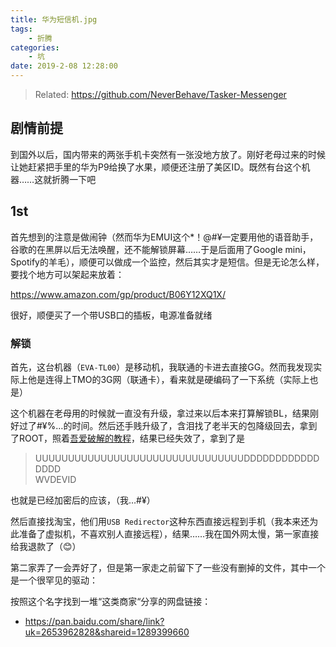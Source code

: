 ```yaml
---
title: 华为短信机.jpg
tags: 
    - 折腾
categories:
    - 坑
date: 2019-2-08 12:28:00
---
```


> Related: https://github.com/NeverBehave/Tasker-Messenger

## 剧情前提

到国外以后，国内带来的两张手机卡突然有一张没地方放了。刚好老母过来的时候让她赶紧把手里的华为P9给换了水果，顺便还注册了美区ID。既然有台这个机器……这就折腾一下吧

## 1st

首先想到的注意是做闹钟（然而华为EMUI这个*！@#¥一定要用他的语音助手，谷歌的在黑屏以后无法唤醒，还不能解锁屏幕……于是后面用了Google mini，Spotify的羊毛），顺便可以做成一个监控，然后其实才是短信。但是无论怎么样，要找个地方可以架起来放着：

https://www.amazon.com/gp/product/B06Y12XQ1X/

很好，顺便买了一个带USB口的插板，电源准备就绪

### 解锁

首先，这台机器（`EVA-TL00`）是移动机，我联通的卡进去直接GG。然而我发现实际上他是连得上TMO的3G网（联通卡），看来就是硬编码了一下系统（实际上也是）

这个机器在老母用的时候就一直没有升级，拿过来以后本来打算解锁BL，结果刚好过了#¥%…的时间。然后还手贱升级了，含泪找了老半天的包降级回去，拿到了ROOT，照着[吾爱破解的教程](https://www.52pojie.cn/thread-816065-1-1.html)，结果已经失效了，拿到了是

>UUUUUUUUUUUUUUUUUUUUUUUUUUUUUUUUDDDDDDDDDDDDDDDD  
WVDEVID

也就是已经加密后的应该，（我…#¥）

然后直接找淘宝，他们用`USB Redirector`这种东西直接远程到手机（我本来还为此准备了虚拟机，不喜欢别人直接远程），结果……我在国外网太慢，第一家直接给我退款了（😊）

第二家弄了一会弄好了，但是第一家走之前留下了一些没有删掉的文件，其中一个是一个很罕见的驱动：

按照这个名字找到一堆“这类商家“分享的网盘链接：

- https://pan.baidu.com/share/link?uk=2653962828&shareid=1289399660


<!--stackedit_data:
eyJoaXN0b3J5IjpbMTE0MjMzNTI2NF19
-->